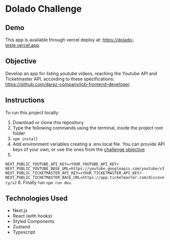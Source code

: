 # Dolado Challenge

## Demo

This app is available through vercel deploy at: https://dolado-teste.vercel.app.

## Objective

Develop an app for listing youtube videos, reaching the Youtube API and Ticketmaster API, according to these specifications: https://github.com/darez-company/job-frontend-developer.

## Instructions

To run this project locally:
 1. Download or clone this repository.
 2. Type the following commands using the terminal, inside the project root folder
 3. ```npm install```
 4. Add environment variables creating a .env.local file. You can provide API keys of your own, or use the ones from the [challenge objective](https://github.com/darez-company/job-frontend-developer)
 5. 
```NEXT_PUBLIC_YOUTUBE_API_KEY=<YOUR_YOUTUBE_API_KEY>```
```NEXT_PUBLIC_YOUTUBE_BASE_URL=https://youtube.googleapis.com/youtube/v3```
```NEXT_PUBLIC_TICKETMASTER_API_KEY=<YOUR_TICKETMASTER_API_KEY>```
```NEXT_PUBLIC_TICKETMASTER_BASE_URL=https://app.ticketmaster.com/discovery/v2```
 6. Finally run ```npm run dev```.
 
 ## Technologies Used

- Next.js
- React (with hooks)
- Styled Components
- Zustand
- Typescript
